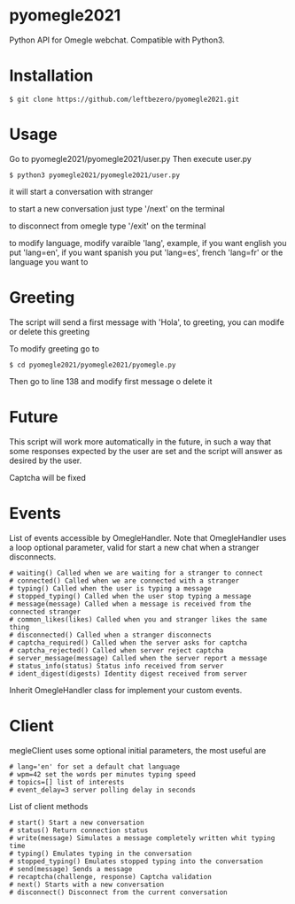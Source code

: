 # pyomegle2021
Python API for Omegle webchat. Compatible with Python3.
# Installation 
    $ git clone https://github.com/leftbezero/pyomegle2021.git
# Usage
Go to pyomegle2021/pyomegle2021/user.py
Then execute user.py

    $ python3 pyomegle2021/pyomegle2021/user.py
it will start a conversation with stranger

to start a new conversation just type '/next' on the terminal

to disconnect from omegle type '/exit' on the terminal

to modify language, modify varaible 'lang', example, if you want english you put 'lang=en', if you want spanish you put 'lang=es', french 'lang=fr' or the language you want to

# Greeting
The script will send a first message with 'Hola', to greeting, you can modife or delete this greeting

To modify greeting go to 

    $ cd pyomegle2021/pyomegle2021/pyomegle.py

Then go to line 138 and modify first message o delete it

# Future
This script will work more automatically in the future, in such a way that some responses expected by the user are set and the script will answer as desired by the user.

Captcha will be fixed

# Events
List of events accessible by OmegleHandler. Note that OmegleHandler uses a loop optional parameter, valid for start a new chat when a stranger disconnects.

    # waiting() Called when we are waiting for a stranger to connect
    # connected() Called when we are connected with a stranger
    # typing() Called when the user is typing a message
    # stopped_typing() Called when the user stop typing a message
    # message(message) Called when a message is received from the connected stranger
    # common_likes(likes) Called when you and stranger likes the same thing
    # disconnected() Called when a stranger disconnects
    # captcha_required() Called when the server asks for captcha
    # captcha_rejected() Called when server reject captcha
    # server_message(message) Called when the server report a message
    # status_info(status) Status info received from server
    # ident_digest(digests) Identity digest received from server

Inherit OmegleHandler class for implement your custom events.
# Client

megleClient uses some optional initial parameters, the most useful are

    # lang='en' for set a default chat language
    # wpm=42 set the words per minutes typing speed
    # topics=[] list of interests
    # event_delay=3 server polling delay in seconds

List of client methods

    # start() Start a new conversation
    # status() Return connection status
    # write(message) Simulates a message completely written whit typing time
    # typing() Emulates typing in the conversation
    # stopped_typing() Emulates stopped typing into the conversation
    # send(message) Sends a message
    # recaptcha(challenge, response) Captcha validation
    # next() Starts with a new conversation
    # disconnect() Disconnect from the current conversation

